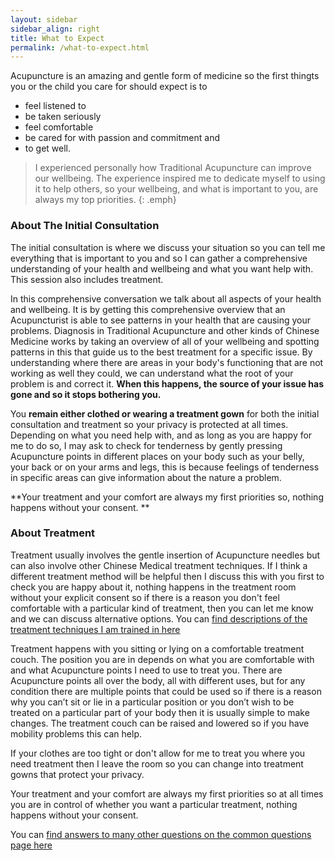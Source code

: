 ```yaml
---
layout: sidebar
sidebar_align: right
title: What to Expect
permalink: /what-to-expect.html
---
```

Acupuncture is an amazing and gentle form of medicine so the first thingts you or the child you care for should expect is to
  * feel listened to
  * be taken seriously
  * feel comfortable
  * be cared for with passion and commitment and 
  * to get well.

> I experienced personally how Traditional Acupuncture can improve our wellbeing. The experience inspired me to dedicate myself to using it to help others, so your wellbeing, and what is important to you, are always my top priorities.
{: .emph}



### About The Initial Consultation
The initial consultation is where we discuss your situation so you can tell me everything that is important to you and so I can gather a comprehensive understanding of your health and wellbeing and what you want help with. This session also includes treatment.

In this comprehensive conversation we talk about all aspects of your health and wellbeing. It is by getting this comprehensive overview that an Acupuncturist is able to see patterns in your health that are causing your problems. Diagnosis in Traditional Acupuncture and other kinds of Chinese Medicine works by taking an overview of all of your wellbeing and spotting patterns in this that guide us to the best treatment for a specific issue. By understanding where there are areas in your body's functioning that are not working as well they could, we can understand what the root of your problem is and correct it.  **When this happens, the source of your issue has gone and so it stops bothering you.**

You **remain either clothed or wearing a treatment gown** for both the initial consultation and treatment so your privacy is protected at all times. Depending on what you need help with, and as long as you are happy for me to do so, I may ask to check for tenderness by gently pressing Acupuncture points in different places on your body such as your belly, your back or on your arms and legs, this is because feelings of tenderness in specific areas can give information about the nature a problem. 

**Your treatment and your comfort are always my first priorities so, nothing happens without your consent. **

### About Treatment

Treatment usually involves the gentle insertion of Acupuncture needles but can also involve other Chinese Medical treatment techniques. If I think a different treatment method will be helpful then I discuss this with you first to check you are happy about it, nothing happens in the treatment room without your explicit consent so if there is a reason you don't feel comfortable with a particular kind of treatment, then you can let me know and we can discuss alternative options.
You can [find descriptions of the treatment techniques I am trained in here](/about-acupuncture/treatment-methods.html)

Treatment happens with you sitting or lying on a comfortable treatment couch. The position you are in depends on what you are comfortable with and what Acupuncture points I need to use to treat you. There are Acupuncture points all over the body, all with different uses, but for any condition there are multiple points that could be used so if there is a reason why you can’t sit or lie in a particular position or you don’t wish to be treated on a particular part of your body then it is usually simple to make changes.  The treatment couch can be raised and lowered so if you have mobility problems this can help.

If your clothes are too tight or don't allow for me to treat you where you need treatment then I leave the room  so you can change into treatment gowns that protect your privacy.

Your treatment and your comfort are always my first priorities so at all times you are in control of whether you want a particular treatment, nothing happens without your consent. 


You can [find answers to many other questions on the common questions page here](/common-questions.html)